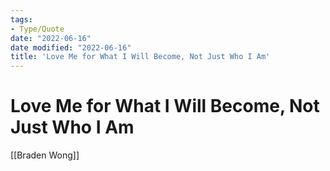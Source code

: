 ```yaml
---
tags:
- Type/Quote
date: "2022-06-16"
date modified: "2022-06-16"
title: 'Love Me for What I Will Become, Not Just Who I Am'
---
```


# Love Me for What I Will Become, Not Just Who I Am
[[Braden Wong]]
